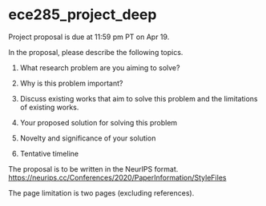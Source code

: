 # ece285_project_deep
Project proposal is due at 11:59 pm PT on Apr 19.

In the proposal, please describe the following topics.

1. What research problem are you aiming to solve?

2. Why is this problem important?

3. Discuss existing works that aim to solve this problem and the limitations of existing works.

4. Your proposed solution for solving this problem

5. Novelty and significance of your solution

6. Tentative timeline

The proposal is to be written in the NeurIPS format. https://neurips.cc/Conferences/2020/PaperInformation/StyleFiles

The page limitation is two pages (excluding references).
